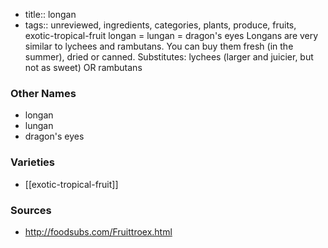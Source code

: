 - title:: longan
- tags:: unreviewed, ingredients, categories, plants, produce, fruits, exotic-tropical-fruit
longan = lungan = dragon's eyes Longans are very similar to lychees and rambutans. You can buy them fresh (in the summer), dried or canned. Substitutes: lychees (larger and juicier, but not as sweet) OR rambutans

### Other Names

* longan
* lungan
* dragon's eyes

### Varieties

* [[exotic-tropical-fruit]]

### Sources
* http://foodsubs.com/Fruittroex.html
